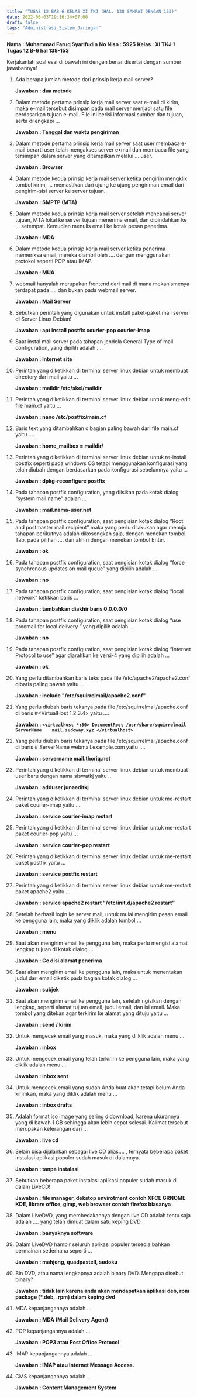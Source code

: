 ```yaml
---
title: "TUGAS 12 BAB-6 KELAS XI TKJ (HAL. 138 SAMPAI DENGAN 153)"
date: 2022-06-03T19:16:34+07:00
draft: false
tags: "Administrasi_Sistem_Jaringan"
---
```

**Nama : Muhammad Faruq Syarifudin**
**No Nisn : 5925**
**Kelas : Xl TKJ 1**
**Tugas 12 B-6 hal 138-153**


Kerjakanlah soal esai di bawah ini dengan benar disertai dengan sumber jawabannya!
1. Ada berapa jumlah metode dari prinsip kerja mail server?

   **Jawaban : dua metode**

2. Dalam metode pertama prinsip kerja mail server saat e-mail di kirim, maka e-mail tersebut disimpan pada mail server menjadi satu file berdasarkan tujuan e-mail. File ini berisi informasi sumber dan tujuan, serta dilengkapi ...

   **Jawaban : Tanggal dan waktu pengiriman**

3. Dalam metode pertama prinsip kerja mail server saat user membaca e-mail berarti user telah mengakses server e•mail dan membaca file yang tersimpan dalam server yang ditampilkan melalui … user.

   **Jawaban : Browser**

4. Dalam metode kedua prinsip kerja mail server ketika pengirim mengklik tombol kirim, … memastikan dari ujung ke ujung pengiriman email dari pengirim-sisi server ke server tujuan.

   **Jawaban : SMPTP (MTA)**

5. Dalam metode kedua prinsip kerja mail server setelah mencapai server tujuan, MTA lokal ke server tujuan menerima email, dan dipindahkan ke … setempat. Kemudian menulis email ke kotak pesan penerima.

   **Jawaban : MDA**

6. Dalam metode kedua prinsip kerja mail server ketika penerima memeriksa email, mereka diambil oleh …. dengan menggunakan protokol seperti POP atau IMAP.

   **Jawaban : MUA**

7. webmail hanyalah merupakan frontend dari mail di mana mekanismenya terdapat pada …. dan bukan pada webmail server.

   **Jawaban : Mail Server**

8. Sebutkan perintah yang digunakan untuk install paket-paket mail server di Server Linux Debian!

   **Jawaban : apt install postfix courier-pop courier-imap**

9. Saat instal mail server pada tahapan jendela General Type of mail configuration, yang dipilih adalah ….

   **Jawaban : Internet site**

10. Perintah yang diketikkan di terminal server linux debian untuk membuat directory dari mail yaitu …

    **Jawaban : maildir /etc/skel/maildir**

11. Perintah yang diketikkan di terminal server linux debian untuk meng-edit file main.cf yaitu …

    **Jawaban : nano /etc/postfix/main.cf**

12. Baris text yang ditambahkan dibagian paling bawah dari file main.cf yaitu ….

    **Jawaban : home_mailbox = maildir/**

13. Perintah yang diketikkan di terminal server linux debian untuk re-install postfix seperti pada windows OS tetapi menggunakan konfigurasi yang telah diubah dengan berdasarkan pada konfigurasi sebelumnya yaitu …

    **Jawaban : dpkg-reconfigure postfix**

14. Pada tahapan postfix configuration, yang diisikan pada kotak dialog “system mail name” adalah …

    **Jawaban : mail.nama-user.net**

15. Pada tahapan postfix configuration, saat pengisian kotak dialog “Root and postmaster mail recipient” maka yang perlu dilakukan agar menuju tahapan berikutnya adalah dikosongkan saja, dengan menekan tombol Tab, pada pilihan …. dan akhiri dengan menekan tombol Enter.

    **Jawaban : ok**

16. Pada tahapan postfix configuration, saat pengisian kotak dialog “force synchronous updates on mail queue” yang dipilih adalah …

    **Jawaban : no**

17. Pada tahapan postfix configuration, saat pengisian kotak dialog “local network” ketikkan baris …

    **Jawaban : tambahkan diakhir baris 0.0.0.0/0**

18. Pada tahapan postfix configuration, saat pengisian kotak dialog “use procmail for local delivery “ yang dipilih adalah …

    **Jawaban : no**

19. Pada tahapan postfix configuration, saat pengisian kotak dialog “Internet Protocol to use” agar diarahkan ke versi-4 yang dipilih adalah …

    **Jawaban : ok**

20. Yang perlu ditambahkan baris teks pada file /etc/apache2/apache2.conf dibaris paling bawah yaitu …

    **Jawaban : include "/etc/squirrelmail/apache2.conf"**

21. Yang perlu diubah baris teksnya pada file /etc/squirrelmail/apache.conf di baris #<VirtualHost 1.2.3.4> yaitu ….

    **Jawaban : 
    `<virtualhost *:80>
    DocumentRoot /usr/share/squirrelmail
    ServerName    mail.sudoway.xyz
    </virtualhost>`**

22. Yang perlu diubah baris teksnya pada file /etc/squirrelmail/apache.conf di baris # ServerName webmail.example.com yaitu ….

    **Jawaban : servername mail.thoriq.net**

23. Perintah yang diketikkan di terminal server linux debian untuk membuat user baru dengan nama siswatkj yaitu …

    **Jawaban : adduser junaeditkj**

24. Perintah yang diketikkan di terminal server linux debian untuk me-restart paket courier-imap yaitu …

    **Jawaban : service courier-imap restart**

25. Perintah yang diketikkan di terminal server linux debian untuk me-restart paket courier-pop yaitu …

    **Jawaban : service courier-pop restart**

26. Perintah yang diketikkan di terminal server linux debian untuk me-restart paket postfix yaitu …

    **Jawaban : service postfix restart**

27. Perintah yang diketikkan di terminal server linux debian untuk me-restart paket apache2 yaitu …

    **Jawaban : service apache2 restart "/etc/init.d/apache2 restart"**

28. Setelah berhasil login ke server mail, untuk mulai mengirim pesan email ke pengguna lain, maka yang diklik adalah tombol …

    **Jawaban : menu**

29. Saat akan mengirim email ke pengguna lain, maka perlu mengisi alamat lengkap tujuan di kotak dialog …

    **Jawaban : Cc disi alamat penerima**

30. Saat akan mengirim email ke pengguna lain, maka untuk menentukan judul dari email diketik pada bagian kotak dialog …

    **Jawaban : subjek**

31. Saat akan mengirim email ke pengguna lain, setelah ngisikan dengan lengkap, seperti alamat tujuan email, judul email, dan isi email. Maka tombol yang ditekan agar terkirim ke alamat yang dituju yaitu …

    **Jawaban : send / kirim**

32. Untuk mengecek email yang masuk, maka yang di klik adalah menu …

    **Jawaban : inbox**

33. Untuk mengecek email yang telah terkirim ke pengguna lain, maka yang diklik adalah menu …

    **Jawaban : inbox sent**

34. Untuk mengecek email yang sudah Anda buat akan tetapi belum Anda kirimkan, maka yang diklik adalah menu …

    **Jawaban : inbox drafts**

35. Adalah format iso image yang sering didownload, karena ukurannya yang di bawah 1 GB sehingga akan lebih cepat selesai. Kalimat tersebut merupakan keterangan dari …

    **Jawaban : live cd**

36. Selain bisa dijalankan sebagai live CD alias…. , ternyata beberapa paket instalasi aplikasi populer sudah masuk di dalamnya.

    **Jawaban : tanpa instalasi**

37. Sebutkan beberapa paket instalasi aplikasi populer sudah masuk di dalam LiveCD!

    **Jawaban : file manager, dekstop envirotment contoh XFCE GRNOME KDE, librare office, gimp, web browser contoh firefox biasanya**

38. Dalam LiveDVD, yang membedakannya dengan live CD adalah tentu saja adalah …. yang telah dimuat dalam satu keping DVD.

    **Jawaban : banyaknya software**

39. Dalam LiveDVD hampir seluruh aplikasi populer tersedia bahkan permainan sederhana seperti …

    **Jawaban : mahjong, quadpastell, sudoku**

40. Bin DVD, atau nama lengkapnya adalah binary DVD. Mengapa disebut binary?

    **Jawaban : tidak lain karena anda akan mendapatkan aplikasi deb, rpm package (*.deb, .rpm) dalam keping dvd**

41. MDA kepanjangannya adalah …

    **Jawaban : MDA (Mail Delivery Agent)**

42. POP kepanjangannya adalah …

    **Jawaban : POP3 atau Post Office Protocol**

43. IMAP kepanjangannya adalah …

    **Jawaban :  IMAP atau Internet Message Access.**

44. CMS kepanjangannya adalah …

    **Jawaban : Content Management System**
